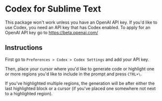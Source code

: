 # Codex for Sublime Text

This package won't work unless you have an OpenAI API key. If you'd like to use Codex, you need an API key that has Codex enabled. To apply for an OpenAI API key go to https://beta.openai.com/

## Instructions

First go to `Preferences > Codex > Codex Settings` and add your API key.

Then, place your cursor where you'd like to generate code or highlight one or more regions you'd like to include in the prompt and press `CTRL+\`.

If you've highlighted multiple regions, the generation will be after either the last highlighted block or a cursor (if you've placed one somewhere not next to a highlighted region).
